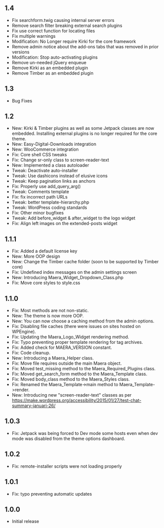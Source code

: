 ## 1.4

* Fix searchform.twig causing internal server errors
* Remove search filter breaking external search plugins
* Fix use correct function for locating files
* Fix multiple warnings
* Modification: No Longer require Kirki for the core framework
* Remove admin notice about the add-ons tabs that was removed in prior versions
* Modification: Stop auto-activating plugins
* Remove un-needed jQuery enqueue
* Remove Kirki as an embedded plugin
* Remove Timber as an embedded plugin

## 1.3

* Bug Fixes

## 1.2

* New: Kirki & Timber plugins as well as some Jetpack classes are now embedded. Installing external plugins is no longer required for the core theme.
* New: Easy-Digital-Downloads integration
* New: WooCommerce integration
* Fix: Core shell CSS tweaks
* Fix: Change sr-only class to screen-reader-text
* New: Implemented a class autoloader
* Tweak: Deactivate auto-installer
* Tweak: Use dashicons instead of elusive icons
* Tweak: Keep pagination links as anchors
* Fix: Properly use add_query_arg()
* Tweak: Comments template
* Fix: fix incorrect path URLs
* Tweak: better template-hierarchy.php
* Tweak: WordPress coding standards
* Fix: Other minor bugfixes
* Tweak: Add before_widget & after_widget to the logo widget
* Fix: Align left images on the extended-posts widget

## 1.1.1

* Fix: Added a default license key
* New: More OOP design
* New: Change the Timber cache folder (soon to be supported by Timber core)
* Fix: Undefined index messages on the admin settings screen
* New: Introducing Maera_Widget_Dropdown_Class.php
* Fix: Move core styles to style.css

## 1.1.0

* Fix: Most methods are not non-static.
* New: The theme is now more OOP.
* New: You can now choose a caching method from the admin options.
* Fix: Disabling file caches (there were issues on sites hosted on WPEngine).
* Fix: Updating the Maera_Logo_Widget rendering method.
* Fix: Typo preventing proper template rendering for tag archives.
* Fix: Added check for MAERA_VERSION constant.
* Fix: Code cleanup.
* New: Introducing a Maera_Helper class.
* Fix: Move file requires outside the main Maera object.
* Fix: Moved test_missing method to the Maera_Required_Plugins class.
* Fix: Moved get_search_form method to the Maera_Template class.
* Fix: Moved body_class method to the Maera_Styles class.
* Fix: Renamed the Maera_Template->main method to Maera_Template->render.
* New: Introducing new "screen-reader-text" classes as per https://make.wordpress.org/accessibility/2015/01/27/test-chat-summary-januari-26/

## 1.0.3

* Fix: Jetpack was being forced to Dev mode some hosts even when dev mode was disabled from the theme options dashboard.

## 1.0.2

* Fix: remote-installer scripts were not loading properly

## 1.0.1

* Fix: typo preventing automatic updates

## 1.0.0

* Initial release
